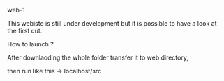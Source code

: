web-1

This webiste is still under development but it is possible to have a look at the first cut.

How to launch ?

After downlaoding the whole folder transfer it to web directory, 

then run like this -> localhost/src
